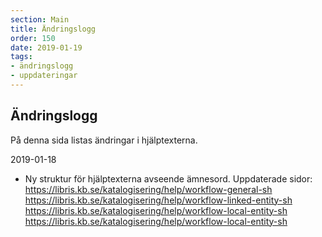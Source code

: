 ```yaml
---
section: Main
title: Ändringslogg
order: 150
date: 2019-01-19
tags:
- ändringslogg
- uppdateringar
---
```


## Ändringslogg

På denna sida listas ändringar i hjälptexterna. 

2019-01-18
* Ny struktur för hjälptexterna avseende ämnesord. Uppdaterade sidor: 
https://libris.kb.se/katalogisering/help/workflow-general-sh 
https://libris.kb.se/katalogisering/help/workflow-linked-entity-sh 
https://libris.kb.se/katalogisering/help/workflow-local-entity-sh 
https://libris.kb.se/katalogisering/help/workflow-local-entity-sh
